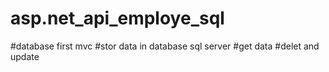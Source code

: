 # asp.net_api_employe_sql
#database first mvc 
#stor data in database sql server
#get data 
#delet and update
